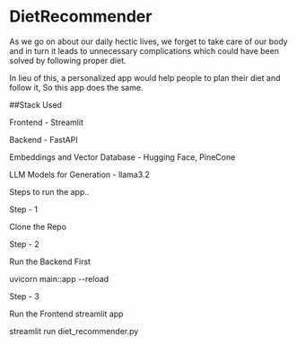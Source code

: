 # DietRecommender

As we go on about our daily hectic lives, we forget to take care of our body and in turn it leads to unnecessary complications which could have been solved by following proper diet.

In lieu of this, a personalized app would help people to plan their diet and follow it, So this app does the same.

##Stack Used

Frontend - Streamlit

Backend - FastAPI

Embeddings and Vector Database - Hugging Face, PineCone

LLM Models for Generation - llama3.2

Steps to run the app..

Step - 1

Clone the Repo

Step - 2

Run the Backend First

uvicorn main::app --reload

Step - 3

Run the Frontend streamlit app

streamlit run diet_recommender.py



